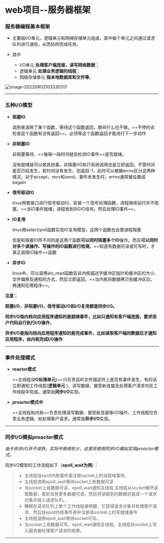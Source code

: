 # web项目--服务器框架

### 服务器编程基本框架

- 主要由I/O单元，逻辑单元和网络存储单元组成，其中每个单元之间通过请求队列进行通信，从而协同完成任务。

- 其中
  - I/O单元	        **处理客户端连接，读写网络数据**；
  - 逻辑单元          **处理业务逻辑的线程**；
  - 网络存储单元  **指本地数据库和文件等**。

![image-20220902103330317](C:\Users\xh030927\AppData\Roaming\Typora\typora-user-images\image-20220902103330317.png)



---

### 五种I/O模型

- **阻塞IO**

  调用者调用了某个函数，等待这个函数返回，期间什么也不做，==不停的去检查这个函数有没有返回==，必须等这个函数返回才能进行下一步动作

- **非阻塞IO**

  非阻塞等待，==每隔一段时间就去检测IO事件==是否就绪。

  没有就绪就可以做其他事。非阻塞I/O执行系统调用总是立即返回，不管时间是否已经发生，若时间没有发生，则返回-1，此时可以根据errno区分这两种情况，对于accept，recv和send，事件未发生时，errno通常被设置成eagain

- **信号驱动IO**

  linux用套接口进行信号驱动IO，安装一个信号处理函数，进程继续运行并不阻塞，==当IO事件就绪，进程收到SIGIO信号。然后处理IO事件==。

- **IO复用**

  linux用select/poll函数实现IO复用模型，这两个函数也会使进程阻塞

  但是和阻塞IO所不同的是这两个函数**可以同时阻塞多个IO**操作。而且**可以同时对多个读操作、写操作的IO函数进行检测**。==知道有数据可读或可写时，才真正调用IO操作==函数

- **异步IO**

  linux中，可以调用aio_read函数告诉内核描述字缓冲区指针和缓冲区的大小、文件偏移及通知的方式，然后立即返回，==当内核将数据拷贝到缓冲区后，再通知应用程序==。

**注意：**

**阻塞I/O，非阻塞I/O，信号驱动I/O和I/O复用都是同步I/O。**

​	**同步I/O指内核向应用程序通知的是就绪事件，比如只通知有客户端连接，要求用户代码自行执行I/O操作，**

​	**异步I/O是指内核向应用程序通知的是完成事件，比如读取客户端的数据后才通知应用程序，由内核完成I/O操作**



---

### 事件处理模式

- **reactor模式**

  ==主线程(**I/O处理单元**)==只负责监听文件描述符上是否有事件发生，有的话立即通知工作线程(**逻辑单元** )，读写数据、接受新连接及处理客户请求均在工作线程中完成。通常由**同步I/O**实现。

- **proactor模式中**

  ==主线程和内核==负责处理读写数据、接受新连接等I/O操作，工作线程仅负责业务逻辑，如处理客户请求。通常由**异步I/O**实现。



---

### 同步I/O模拟proactor模式

*由于异步I/O并不成熟，实际中使用较少，这里将使用同步I/O模拟实现proactor模式。*

同步I/O模型的工作流程如下（**epoll_wait为例**）：

> - 主线程往epoll内核事件表注册socket上的读就绪事件。
> - 主线程调用epoll_wait等待socket上有数据可读
> - 当socket上有数据可读，epoll_wait通知主线程,主线程从socket循环读取数据，直到没有更多数据可读，然后将读取到的数据封装成一个请求对象并插入请求队列。
> - 睡眠在请求队列上某个工作线程被唤醒，它获得请求对象并处理客户请求，然后往epoll内核事件表中注册该socket上的写就绪事件
> - 主线程调用epoll_wait等待socket可写。
> - 当socket上有数据可写，epoll_wait通知主线程。主线程往socket上写入服务器处理客户请求的结果。



---

